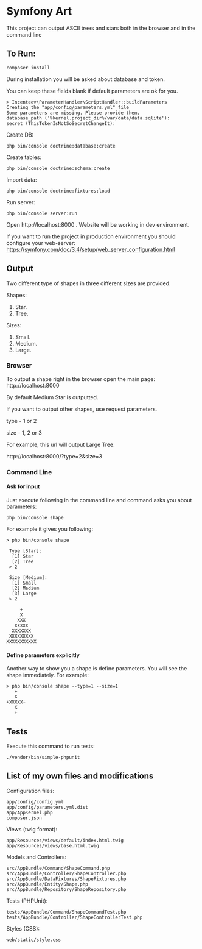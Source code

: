 # Symfony Art

This project can output ASCII trees and stars both in the browser and in the command line

## To Run:

~~~
composer install
~~~

During installation you will be asked about database and token.

You can keep these fields blank if default parameters are ok for you.

```
> Incenteev\ParameterHandler\ScriptHandler::buildParameters
Creating the "app/config/parameters.yml" file
Some parameters are missing. Please provide them.
database_path ('%kernel.project_dir%/var/data/data.sqlite'):
secret (ThisTokenIsNotSoSecretChangeIt):
```

Create DB:

~~~
php bin/console doctrine:database:create
~~~

Create tables:

~~~
php bin/console doctrine:schema:create
~~~

Import data:

~~~
php bin/console doctrine:fixtures:load
~~~

Run server:

~~~
php bin/console server:run
~~~

Open http://localhost:8000 . Website will be working in dev environment.

If you want to run the project in production environment you should configure your web-server:
https://symfony.com/doc/3.4/setup/web_server_configuration.html

## Output

Two different type of shapes in three different sizes are provided.

Shapes:
1. Star.
2. Tree.

Sizes:
1. Small.
2. Medium.
3. Large.

### Browser

To output a shape right in the browser open the main page:
http://localhost:8000

By default Medium Star is outputted.

If you want to output other shapes, use request parameters.

type - 1 or 2

size - 1, 2 or 3

For example, this url will output Large Tree:

http://localhost:8000/?type=2&size=3

### Command Line

#### Ask for input
Just execute following in the command line and command asks you about parameters:

```
php bin/console shape
```

For example it gives you following:

```
> php bin/console shape

 Type [Star]:
  [1] Star
  [2] Tree
 > 2

 Size [Medium]:
  [1] Small
  [2] Medium
  [3] Large
 > 2

     +
     X
    XXX
   XXXXX
  XXXXXXX
 XXXXXXXXX
XXXXXXXXXXX
```

#### Define parameters explicitly

Another way to show you a shape is define parameters. You will see the shape immediately.
For example:

```
> php bin/console shape --type=1 --size=1
   +
   X
+XXXXX+
   X
   +
```

## Tests

Execute this command to run tests:

```
./vendor/bin/simple-phpunit
```

## List of my own files and modifications

Configuration files:

```
app/config/config.yml
app/config/parameters.yml.dist
app/AppKernel.php
composer.json
```

Views (twig format):

```
app/Resources/views/default/index.html.twig
app/Resources/views/base.html.twig
```

Models and Controllers:

```
src/AppBundle/Command/ShapeCommand.php
src/AppBundle/Controller/ShapeController.php
src/AppBundle/DataFixtures/ShapeFixtures.php
src/AppBundle/Entity/Shape.php
src/AppBundle/Repository/ShapeRepository.php

```

Tests (PHPUnit):

```
tests/AppBundle/Command/ShapeCommandTest.php
tests/AppBundle/Controller/ShapeControllerTest.php

```

Styles (CSS):

```
web/static/style.css
```